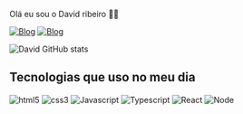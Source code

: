 Olá eu sou o David ribeiro 🖐🏼

[![Blog](https://img.shields.io/badge/LinkedIn-0077B5?style=for-the-badge&logo=linkedin&logoColor=white)](https://www.linkedin.com/in/davidsribeiro/)
[![Blog](https://img.shields.io/badge/Instagram-E4405F?style=for-the-badge&logo=instagram&logoColor=white)](https://www.instagram.com/david.ribero.547/)

![David GitHub stats](https://github-readme-stats.vercel.app/api?username=David00SR&show_icons=true&theme=dracula)

## Tecnologias que uso no meu dia 

<div style="display: inline_block">
  <img align="center" alt="html5" src="https://img.shields.io/badge/HTML5-E34F26?style=for-the-badge&logo=html5&logoColor=white" />
  <img align="center" alt="css3" src="https://img.shields.io/badge/CSS3-1572B6?style=for-the-badge&logo=css3&logoColor=white" />
  <img align="center" alt="Javascript" src="https://img.shields.io/badge/JavaScript-F7DF1E?style=for-the-badge&logo=javascript&logoColor=black" />
  <img align="center" alt="Typescript" src="https://img.shields.io/badge/TypeScript-007ACC?style=for-the-badge&logo=typescript&logoColor=white" />
  <img align="center" alt="React" src="https://img.shields.io/badge/React-20232A?style=for-the-badge&logo=react&logoColor=61DAFB" />
  <img align="center" alt="Node" src="https://img.shields.io/badge/Node.js-43853D?style=for-the-badge&logo=node.js&logoColor=white" />
</div>
